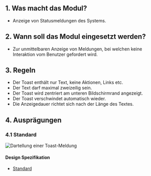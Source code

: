 ## 1. Was macht das Modul?
*   Anzeige von Statusmeldungen des Systems.

## 2. Wann soll das Modul eingesetzt werden?
*   Zur unmittelbaren Anzeige von Meldungen, bei welchen keine Interaktion vom Benutzer gefordert wird.

## 3. Regeln
*   Der Toast enthält nur Text, keine Aktionen, Links etc.
*   Der Text darf maximal zweizeilig sein.
*   Der Toast wird zentriert am unteren Bildschirmrand angezeigt.
*   Der Toast verschwindet automatisch wieder.
*   Die Anzeigedauer richtet sich nach der Länge des Textes.

## 4. Ausprägungen
### 4.1 Standard
![Dartellung einer Toast-Meldung](https://raw.githubusercontent.com/sbb-design-systems/design-system-mobile-documentation/doku-update/documentation/toast/images/MM05.png 'class: image')

#### Design Spezifikation
*   [Standard](https://sbb.invisionapp.com/d/main#/console/14051805/322943548/inspect)